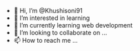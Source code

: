 - 👋 Hi, I’m @Khushisoni91
- 👀 I’m interested in learning 
- 🌱 I’m currently learning web development 
- 💞️ I’m looking to collaborate on ...
- 📫 How to reach me ...

<!---
Khushisoni91/Khushisoni91 is a ✨ special ✨ repository because its 'CODSOFT' (this file) appears on your GitHub profile.
You can click the Preview link to take a look at your changes.
--->
